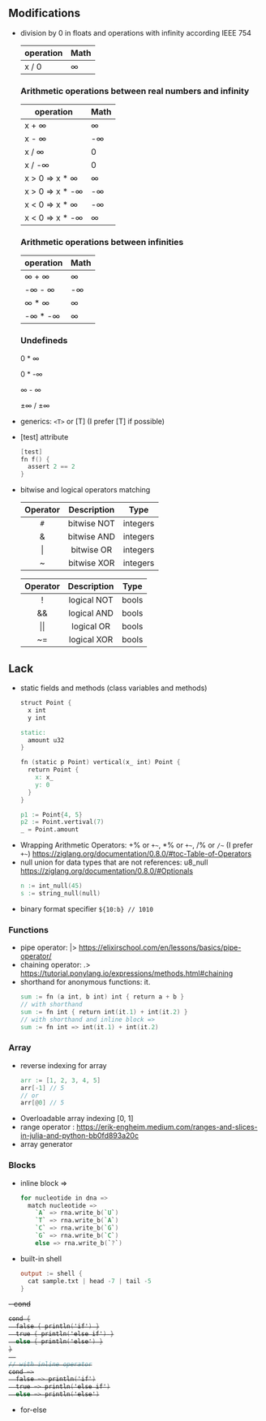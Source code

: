 ## Modifications
- division by 0 in floats and operations with infinity according IEEE 754

  operation | Math
  --------- | ----
  x / 0 | ∞

  ### Arithmetic operations between real numbers and infinity

  operation | Math
  --------- | ----
  x + ∞ | ∞
  x - ∞ | -∞
  x / ∞ | 0
  x / -∞ | 0
  x > 0 => x * ∞ | ∞
  x > 0 => x * -∞ | -∞
  x < 0 => x * ∞ | -∞
  x < 0 => x * -∞ | ∞

  ### Arithmetic operations between infinities

  operation | Math
  --------- | ----
  ∞ + ∞ | ∞
  -∞ - ∞ | -∞
  ∞ * ∞ | ∞
  -∞ * -∞ | ∞

  ### Undefineds
  0 * ∞

  0 * -∞

  ∞ - ∞

  ±∞ / ±∞

- generics: `<T>` or [T] (I prefer [T] if possible)
- [test] attribute
  ```v
  [test]
  fn f() {
    assert 2 == 2
  }
  ```
- bitwise and logical operators matching

  Operator | Description | Type
  :------: | :---------: | :--:
  `#` | bitwise NOT | integers
  & | bitwise AND | integers
  \| | bitwise OR | integers
  ~ | bitwise XOR | integers

  Operator | Description | Type
  :------: | :---------: | :--:
  ! | logical NOT | bools
  && | logical AND | bools
  \|\| | logical OR | bools
  ~= | logical XOR | bools

## Lack
- static fields and methods (class variables and methods)
  ```v
  struct Point {
    x int
    y int

  static:
    amount u32
  }

  fn (static p Point) vertical(x_ int) Point {
    return Point {
      x: x_
      y: 0
    }
  }

  p1 := Point{4, 5}
  p2 := Point.vertival(7)
  _ = Point.amount
  ```
- Wrapping Arithmetic Operators: +% or `+~`, *% or `+~`, /% or `/~` (I prefer `+~`) https://ziglang.org/documentation/0.8.0/#toc-Table-of-Operators
- null union for data types that are not references: u8_null https://ziglang.org/documentation/0.8.0/#Optionals
  ```v
  n := int_null(45)
  s := string_null(null)
  ```
- binary format specifier ```${10:b} // 1010```

### Functions
- pipe operator: |> https://elixirschool.com/en/lessons/basics/pipe-operator/
- chaining operator: .> https://tutorial.ponylang.io/expressions/methods.html#chaining
- shorthand for anonymous functions: it.
  ```v
  sum := fn (a int, b int) int { return a + b }
  // with shorthand
  sum := fn int { return int(it.1) + int(it.2) }
  // with shorthand and inline block =>
  sum := fn int => int(it.1) + int(it.2)
  ```

### Array
- reverse indexing for array
  ```v
  arr := [1, 2, 3, 4, 5]
  arr[-1] // 5
  // or
  arr[@0] // 5
  ```
- Overloadable array indexing [0, 1]
- range operator : https://erik-engheim.medium.com/ranges-and-slices-in-julia-and-python-bb0fd893a20c
- array generator

### Blocks
- inline block =>
  ```v
  for nucleotide in dna =>
    match nucleotide =>
      `A` => rna.write_b(`U`)
      `T` => rna.write_b(`A`)
      `C` => rna.write_b(`G`)
      `G` => rna.write_b(`C`)
      else => rna.write_b(`?`)
  ```
- built-in shell
  ```v
  output := shell {
    cat sample.txt | head -7 | tail -5
  }
  ```

<s>- cond
  ```v
  cond {
    false { println('if') }
    true { println('else if') }
    else { println('else') }
  }
	
  // with inline operator
  cond =>
    false => println('if')
    true => println('else if')
    else => println('else')
  ```
</s>

- for-else
